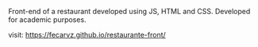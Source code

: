 Front-end of a restaurant developed using JS, HTML and CSS. Developed for academic purposes.

visit: https://fecarvz.github.io/restaurante-front/
